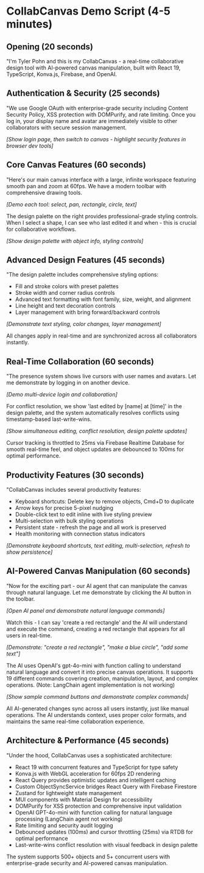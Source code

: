 # CollabCanvas Demo Script (4-5 minutes)

## Opening (20 seconds)

"I'm Tyler Pohn and this is my CollabCanvas - a real-time collaborative design tool with AI-powered canvas manipulation, built with React 19, TypeScript, Konva.js, Firebase, and OpenAI.

## Authentication & Security (25 seconds)

"We use Google OAuth with enterprise-grade security including Content Security Policy, XSS protection with DOMPurify, and rate limiting. Once you log in, your display name and avatar are immediately visible to other collaborators with secure session management.

_[Show login page, then switch to canvas - highlight security features in browser dev tools]_

## Core Canvas Features (60 seconds)

"Here's our main canvas interface with a large, infinite workspace featuring smooth pan and zoom at 60fps. We have a modern toolbar with comprehensive drawing tools.

_[Demo each tool: select, pan, rectangle, circle, text]_

The design palette on the right provides professional-grade styling controls. When I select a shape, I can see who last edited it and when - this is crucial for collaborative workflows.

_[Show design palette with object info, styling controls]_

## Advanced Design Features (45 seconds)

"The design palette includes comprehensive styling options:

- Fill and stroke colors with preset palettes
- Stroke width and corner radius controls
- Advanced text formatting with font family, size, weight, and alignment
- Line height and text decoration controls
- Layer management with bring forward/backward controls

_[Demonstrate text styling, color changes, layer management]_

All changes apply in real-time and are synchronized across all collaborators instantly.

## Real-Time Collaboration (60 seconds)

"The presence system shows live cursors with user names and avatars. Let me demonstrate by logging in on another device.

_[Demo multi-device login and collaboration]_

For conflict resolution, we show 'last edited by [name] at [time]' in the design palette, and the system automatically resolves conflicts using timestamp-based last-write-wins.

_[Show simultaneous editing, conflict resolution, design palette updates]_

Cursor tracking is throttled to 25ms via Firebase Realtime Database for smooth real-time feel, and object updates are debounced to 100ms for optimal performance.

## Productivity Features (30 seconds)

"CollabCanvas includes several productivity features:

- Keyboard shortcuts: Delete key to remove objects, Cmd+D to duplicate
- Arrow keys for precise 5-pixel nudging
- Double-click text to edit inline with live styling preview
- Multi-selection with bulk styling operations
- Persistent state - refresh the page and all work is preserved
- Health monitoring with connection status indicators

_[Demonstrate keyboard shortcuts, text editing, multi-selection, refresh to show persistence]_

## AI-Powered Canvas Manipulation (60 seconds)

"Now for the exciting part - our AI agent that can manipulate the canvas through natural language. Let me demonstrate by clicking the AI button in the toolbar.

_[Open AI panel and demonstrate natural language commands]_

Watch this - I can say 'create a red rectangle' and the AI will understand and execute the command, creating a red rectangle that appears for all users in real-time.

_[Demonstrate: "create a red rectangle", "make a blue circle", "add some text"]_

The AI uses OpenAI's gpt-4o-mini with function calling to understand natural language and convert it into precise canvas operations. It supports 19 different commands covering creation, manipulation, layout, and complex operations. (Note: LangChain agent implementation is not working)

_[Show sample command buttons and demonstrate complex commands]_

All AI-generated changes sync across all users instantly, just like manual operations. The AI understands context, uses proper color formats, and maintains the same real-time collaboration experience.

## Architecture & Performance (45 seconds)

"Under the hood, CollabCanvas uses a sophisticated architecture:

- React 19 with concurrent features and TypeScript for type safety
- Konva.js with WebGL acceleration for 60fps 2D rendering
- React Query provides optimistic updates and intelligent caching
- Custom ObjectSyncService bridges React Query with Firebase Firestore
- Zustand for lightweight state management
- MUI components with Material Design for accessibility
- DOMPurify for XSS protection and comprehensive input validation
- OpenAI GPT-4o-mini with function calling for natural language processing (LangChain agent not working)
- Rate limiting and security audit logging
- Debounced updates (100ms) and cursor throttling (25ms) via RTDB for optimal performance
- Last-write-wins conflict resolution with visual feedback in design palette

The system supports 500+ objects and 5+ concurrent users with enterprise-grade security and AI-powered canvas manipulation.
